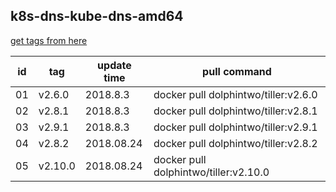 ## k8s-dns-kube-dns-amd64
[get tags from here](https://console.cloud.google.com/gcr/images/kubernetes-helm/GLOBAL/tiller?gcrImageListsize=200)

|id|tag|update time|pull command|
|--|---|-----------|------------|
|01|v2.6.0|2018.8.3|docker pull dolphintwo/tiller:v2.6.0|
|02|v2.8.1|2018.8.3|docker pull dolphintwo/tiller:v2.8.1|
|03|v2.9.1|2018.8.3|docker pull dolphintwo/tiller:v2.9.1|
|04|v2.8.2|2018.08.24|docker pull dolphintwo/tiller:v2.8.2|
|05|v2.10.0|2018.08.24|docker pull dolphintwo/tiller:v2.10.0|
